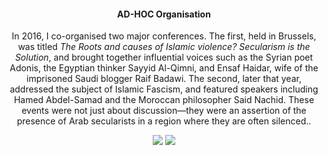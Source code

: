 <center><h4>AD-HOC Organisation<center></h4>

In 2016, I co-organised two major conferences. The first, held in Brussels, was titled _The Roots and causes of Islamic violence? Secularism is the Solution_, and brought together influential voices such as the Syrian poet Adonis, the Egyptian thinker Sayyid Al-Qimni, and Ensaf Haidar, wife of the imprisoned Saudi blogger Raif Badawi. The second, later that year, addressed the subject of Islamic Fascism, and featured speakers including Hamed Abdel-Samad and the Moroccan philosopher Said Nachid. These events were not just about discussion—they were an assertion of the presence of Arab secularists in a region where they are often silenced..

![](76.jpeg)
![](77.jpeg)
